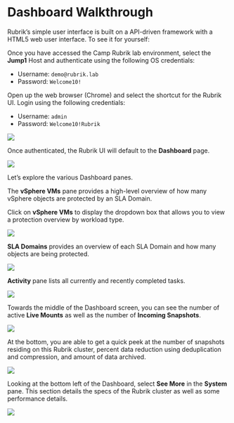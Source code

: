 # Dashboard Walkthrough

Rubrik’s simple user interface is built on a API-driven framework with a HTML5 web user interface. To see it for yourself:

Once you have accessed the Camp Rubrik lab environment, select the **Jump1** Host and authenticate using the following OS credentials:

* Username: `demo@rubrik.lab`
* Password: `Welcome10!`

Open up the web browser \(Chrome\) and select the shortcut for the Rubrik UI. Login using the following credentials:

* Username: `admin`
* Password: `Welcome10!Rubrik`

![](https://lh4.googleusercontent.com/TRIAhL2pK39qomjoFcTmNooI-jQxAAXiHq0VsGSaJYVyDNnYW5ak4O9u96u11UQ6nvYd1GCAIkwU6WS8uvF_WWyESzLVfTi-wkQE5qBxjEKiaJTmn5XrMQh35Vz5qMJPBKHZmTZa)

Once authenticated, the Rubrik UI will default to the **Dashboard** page.

![](https://lh3.googleusercontent.com/536H8HF7O8u6BYoY6ALwtZwS0-1DyAu5VBC7xq289ZP9TJTQq0i_zHGhj_G2YBeWCvbfRrmLv1cZduMbCrNN2RfyQbgtV-7iJ2wdXw5J7Y_egvQLof5iRkL4xDR8VJOUM4kulRoJ)

Let’s explore the various Dashboard panes.

The **vSphere VMs** pane provides a high-level overview of how many vSphere objects are protected by an SLA Domain.

Click on **vSphere VMs** to display the dropdown box that allows you to view a protection overview by workload type.

![](https://lh5.googleusercontent.com/Nc1YHuVPQXR5naz5-CiAIpvaSKS6pFBH96NcMUS0i9FGRdEeeU60QPvU9RQ1HQO3tzICzektb-x5lltui5D2dHxWpxy2FBrjQY4x7H5VPufx005DsDeQU2NMmPPwJ8Pn8GWSS8DW)

**SLA Domains** provides an overview of each SLA Domain and how many objects are being protected.

![](https://lh4.googleusercontent.com/hqJ8GXC-mWa96Hr-JHVosVCPC6m7xXReyhA-WgLMSqyP0Xi_mQkgXHGeQWnTLMNXdLdBi5zIbV-yWlQEgDcswJbvHfkubmgRcwNlnWr9mr5gaKAkfsH_iUF08hP4Q5DE5l6yIubP)

**Activity** pane lists all currently and recently completed tasks.

![](https://lh3.googleusercontent.com/_wEQ3eA3ZcKxRuV5Wu21iaUbt_3fAIgnsNgVWDbsKPFH_W3vHWEUwyvjLUG0ol_yyEe9g5mIXeqUezB4FA0DyTQZLCEOWkmPtFySQPPwCr_H3u_nKViPk7ingkxS9dkmokhfX_Oi)

Towards the middle of the Dashboard screen, you can see the number of active **Live Mounts** as well as the number of **Incoming Snapshots**.

![](https://lh4.googleusercontent.com/lKiXDpZm4E2QVgulg5lgrQ5OaNzgJTZjWMztWVbSjcie4P4nqC2MvdHuvt8wLbTAKhCLnZkmTlBCtg7_YpqJOLYfMSlke4jMexeCJ663yPJcBrAP6dTk3jfijc0OyaDpXQ0PDCRE)

At the bottom, you are able to get a quick peek at the number of snapshots residing on this Rubrik cluster, percent data reduction using deduplication and compression, and amount of data archived.

![](https://lh3.googleusercontent.com/-OZVvpYLMz9CKmn0I7g8Hndz5F-mlsJtDF2iJLYeZoUqU2Wpvgx_Iy9FaeDaa4jEsaNeXICzSpj8omnIbkes1QNkohVvgErBLUd7M2gyLbD2NbD4TgpkqjwzZfdrnTgNKL6-aDdf)

Looking at the bottom left of the Dashboard, select **See More** in the **System** pane. This section details the specs of the Rubrik cluster as well as some performance details.

![](https://lh5.googleusercontent.com/jZsv1J6U3yqbuYCBvKqGJJrMTlnTzqC_gQmHlXCrNP8US3F1omhC-Sr2N_NRYyctSueYOYlMKJMLsC7PdP8DK2xSNrOB2RonNyLe4MS11It8eQhN5NuNwST3UgAyvZ6Ne0ML5Yxr)

